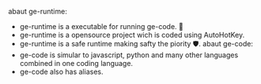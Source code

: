 abaut ge-runtime:
  - ge-runtime is a executable for running ge-code. 📒
  - ge-runtime is a opensource project wich is coded using AutoHotKey.
  - ge-runtime is a safe runtime making safty the piority 🛡.
abaut ge-code:
  - ge-code is simular to javascript, python and many other languages combined in one coding language.
  - ge-code also has aliases.

<!---
Goldenegg000/Goldenegg000 is a ✨ special ✨ repository because its `README.md` (this file) appears on your GitHub profile.
You can click the Preview link to take a look at your changes.
--->
